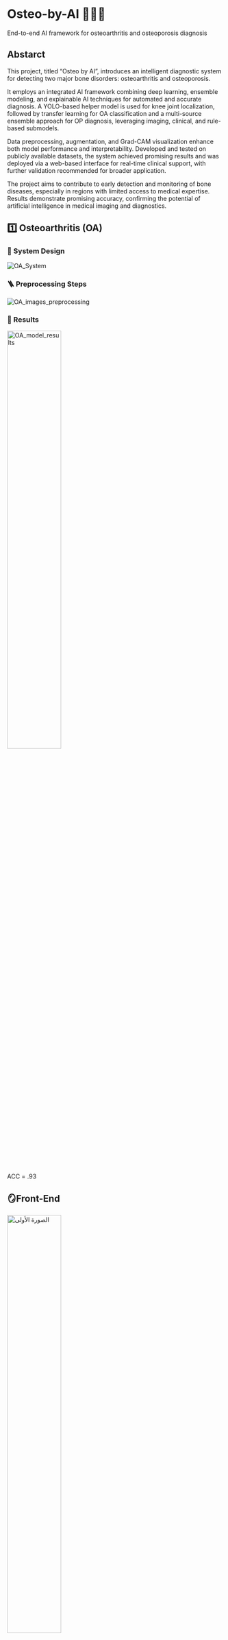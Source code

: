 # Osteo-by-AI 🤖🦴🩻
End-to-end AI framework for osteoarthritis and osteoporosis diagnosis

## Abstarct
This project, titled “Osteo by AI”, introduces an intelligent diagnostic system for detecting two major bone disorders: osteoarthritis and osteoporosis.

It employs an integrated AI framework combining deep learning, ensemble modeling, and explainable AI techniques for automated and accurate diagnosis. A YOLO-based helper model is used for knee joint localization, followed by transfer learning for OA classification and a multi-source ensemble approach for OP diagnosis, leveraging imaging, clinical, and rule-based submodels.

Data preprocessing, augmentation, and Grad-CAM visualization enhance both model performance and interpretability. Developed and tested on publicly available datasets, the system achieved promising results and was deployed via a web-based interface for real-time clinical support, with further validation recommended for broader application.

The project aims to contribute to early detection and monitoring of bone diseases, especially in regions with limited access to medical expertise. Results demonstrate promising accuracy, confirming the potential of artificial intelligence in medical imaging and diagnostics.

## 1️⃣ Osteoarthritis (OA)

### 📄 System Design

![OA_System](images/OA_System.png)

### 🪜 Preprocessing Steps

![OA_images_preprocessing](images/OA_images_preprocessing.png)

### 🔎 Results

<img src="images/OA_model_results.png" alt="OA_model_results" width="50%"/>


ACC = .93

## 🪞Front-End


  <img src="images/Screenshot 2025-09-29 230347.png" alt="الصورة الأولى" width="50%"/>
  <img src="images/Screenshot 2025-09-29 230736.png" alt="الصورة الثانية" width="50%"/>
  <img src="images/Screenshot 2025-09-29 230910.png" alt="الصورة الثالثة" width="50%"/>





## 2️⃣ Osteoporosis (OP)

### 📄 System Design

![OP_System](images/OP_System.png)

### 🪜 Preprocessing Steps (Images)

![OP_images_Preprocessing](images/OP_images_Preprocessing.jpg)

### 🔎 Results (Images Model)

<img src="images/OP_model1_results.jpg" alt="OP_model1_results" width="50%"/>


Acc = .81

### 🔎 Results (Risk Factors Model)

<img src="images/OP_model2_results.jpg" alt="OP_model2_results" width="50%"/>

Acc = .91

### 🪞 Front-End


  <img src="images/Screenshot 2025-09-29 231138.png" alt="الصورة الأولى" width="50%"/>
  <img src="images/Screenshot 2025-09-29 231156.png" alt="الصورة الثانية" width="50%"/>
  <img src="images/Screenshot 2025-09-29 231504.png" alt="الصورة الثالثة" width="50%"/>






## ✨Helper Model : YOLOv8 Training — [Roboflow](https://roboflow.com)

![YOLO_Training](images/YOLO_Training.png)







